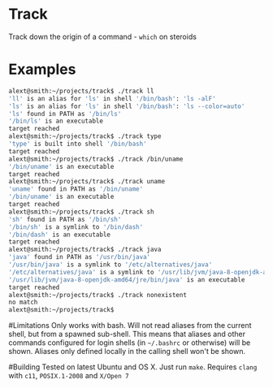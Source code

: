 # Track
Track down the origin of a command - `which` on steroids

# Examples
```bash
alext@smith:~/projects/track$ ./track ll
'll' is an alias for 'ls' in shell '/bin/bash': 'ls -alF'
'ls' is an alias for 'ls' in shell '/bin/bash': 'ls --color=auto'
'ls' found in PATH as '/bin/ls'
'/bin/ls' is an executable
target reached
alext@smith:~/projects/track$ ./track type
'type' is built into shell '/bin/bash'
target reached
alext@smith:~/projects/track$ ./track /bin/uname
'/bin/uname' is an executable
target reached
alext@smith:~/projects/track$ ./track uname
'uname' found in PATH as '/bin/uname'
'/bin/uname' is an executable
target reached
alext@smith:~/projects/track$ ./track sh
'sh' found in PATH as '/bin/sh'
'/bin/sh' is a symlink to '/bin/dash'
'/bin/dash' is an executable
target reached
alext@smith:~/projects/track$ ./track java
'java' found in PATH as '/usr/bin/java'
'/usr/bin/java' is a symlink to '/etc/alternatives/java'
'/etc/alternatives/java' is a symlink to '/usr/lib/jvm/java-8-openjdk-amd64/jre/bin/java'
'/usr/lib/jvm/java-8-openjdk-amd64/jre/bin/java' is an executable
target reached
alext@smith:~/projects/track$ ./track nonexistent
no match
alext@smith:~/projects/track$
```
#Limitations
Only works with bash. Will not read aliases from the current shell, but from a spawned sub-shell. This means that aliases and other commands configured for login shells (in `~/.bashrc` or otherwise) will be shown. Aliases only defined locally in the calling shell won't be shown.

#Building
Tested on latest Ubuntu and OS X. Just run `make`. Requires `clang` with `c11`, `POSIX.1-2008` and `X/Open 7`
